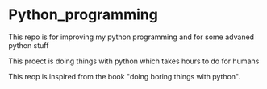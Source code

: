 # Python_programming
This repo is for improving my python programming and for some advaned python stuff

This proect is doing things with python which takes hours to do for humans

This reop is inspired from the book "doing boring things with python".
